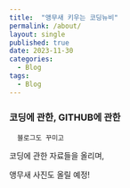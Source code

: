 ```yaml
---
title:  "앵무새 키우는 코딩뉴비"
permalink: /about/
layout: single
published: true
date: 2023-11-30
categories:
  - Blog
tags:
  - Blog
---
```



### 코딩에 관한, GITHUB에 관한

      블로그도 꾸미고

 코딩에 관한 자료들을 올리며, 

  앵무새 사진도 올릴 예정!

